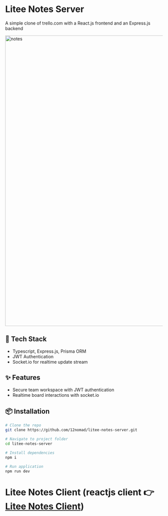 # Litee Notes Server

A simple clone of trello.com with a React.js frontend and an Express.js backend

<img width="1920" height="928" alt="notes" src="https://github.com/user-attachments/assets/8678fd17-9dc6-4fad-9514-63b4ac264cd1" />

## 🚀 Tech Stack

- Typescript, Express.js, Prisma ORM
- JWT Authentication
- Socket.io for realtime update stream

## ✨ Features

- Secure team workspace with JWT authentication
- Realtime board interactions with socket.io

## 📦 Installation

```bash
# Clone the repo
git clone https://github.com/12nomad/litee-notes-server.git

# Navigate to project folder
cd litee-notes-server

# Install dependencies
npm i

# Run application
npm run dev
```

# Litee Notes Client (reactjs client 👉 [Litee Notes Client](https://github.com/12nomad/litee-notes-client)) 
